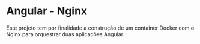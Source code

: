 # Angular - Nginx
Este projeto tem por finalidade a construção de um container Docker com o Nginx para orquestrar duas aplicações Angular.

